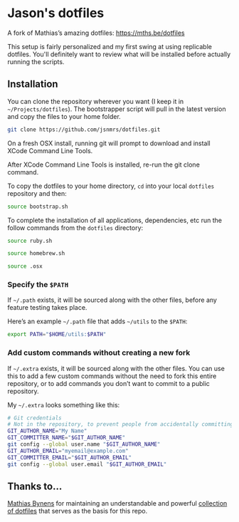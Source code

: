 # Jason's dotfiles

A fork of Mathias’s amazing dotfiles: https://mths.be/dotfiles

This setup is fairly personalized and my first swing at using replicable dotfiles. You'll definitely want to review what will be installed before actually running the scripts.

## Installation

You can clone the repository wherever you want (I keep it in `~/Projects/dotfiles`). The bootstrapper script will pull in the latest version and copy the files to your home folder.

```bash
git clone https://github.com/jsnmrs/dotfiles.git
```

On a fresh OSX install, running git will prompt to download and install XCode Command Line Tools.

After XCode Command Line Tools is installed, re-run the git clone command.

To copy the dotfiles to your home directory, `cd` into your local `dotfiles` repository and then:

```bash
source bootstrap.sh
```

To complete the installation of all applications, dependencies, etc run the follow commands from the `dotfiles` directory: 

```bash
source ruby.sh
```

```bash
source homebrew.sh
```

```bash
source .osx
```

### Specify the `$PATH`

If `~/.path` exists, it will be sourced along with the other files, before any feature testing takes place.

Here’s an example `~/.path` file that adds `~/utils` to the `$PATH`:

```bash
export PATH="$HOME/utils:$PATH"
```

### Add custom commands without creating a new fork

If `~/.extra` exists, it will be sourced along with the other files. You can use this to add a few custom commands without the need to fork this entire repository, or to add commands you don’t want to commit to a public repository.

My `~/.extra` looks something like this:

```bash
# Git credentials
# Not in the repository, to prevent people from accidentally committing under my name
GIT_AUTHOR_NAME="My Name"
GIT_COMMITTER_NAME="$GIT_AUTHOR_NAME"
git config --global user.name "$GIT_AUTHOR_NAME"
GIT_AUTHOR_EMAIL="myemail@example.com"
GIT_COMMITTER_EMAIL="$GIT_AUTHOR_EMAIL"
git config --global user.email "$GIT_AUTHOR_EMAIL"
```

## Thanks to...

[Mathias Bynens](https://mathiasbynens.be/) for maintaining an understandable and powerful [collection of dotfiles](https://mths.be/dotfiles) that serves as the basis for this repo.
